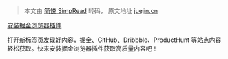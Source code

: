 > 本文由 [简悦 SimpRead](http://ksria.com/simpread/) 转码， 原文地址 [juejin.cn](https://juejin.cn/post/6844903942141247495)

[安装掘金浏览器插件](https://juejin.cn/extension/?utm_source=juejin.cn&utm_medium=post&utm_campaign=extension_promotion)

打开新标签页发现好内容，掘金、GitHub、Dribbble、ProductHunt 等站点内容轻松获取。快来安装掘金浏览器插件获取高质量内容吧！